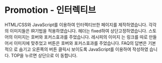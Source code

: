 # Promotion - 인터렉티브

HTML/CSS와 JavaScript를 이용하여 인터렉티브한 페이지를 제작하였습니다.
각각의 이미지들은 IR기법을 적용하였습니다.
헤더는 fixed하여 상단고정하였습니다. 스토어의 이미지는 호버와 포커스효과를 주었습니다. 레시피의 이미지
는 링크를 따로 만들어서 이미지에 맞추었고 버튼은 호버와 포커스효과를 주었습니다. FAQ의 답변은 기본적으
로 숨기고 오른쪽의 버튼 클릭시 보이도록 JavaScript를 이용하여 작성하였 습니다. TOP을 누르면 상단으로 이
동합니다.
